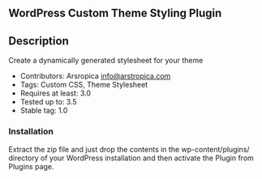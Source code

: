 ## WordPress Custom Theme Styling Plugin

## Description
Create a dynamically generated stylesheet for your theme

- Contributors: Arsropica <info@arstropica.com> 
- Tags: Custom CSS, Theme Stylesheet
- Requires at least: 3.0
- Tested up to: 3.5
- Stable tag: 1.0

### Installation
Extract the zip file and just drop the contents in the wp-content/plugins/ directory of your WordPress installation and then activate the Plugin from Plugins page.
